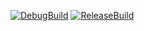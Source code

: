 [![DebugBuild](https://github.com/Fukuda097548205980248520795274/MugenEngine/actions/workflows/DebugBuild.yml/badge.svg)](https://github.com/Fukuda097548205980248520795274/MugenEngine/actions/workflows/DebugBuild.yml)
[![ReleaseBuild](https://github.com/Fukuda097548205980248520795274/MugenEngine/actions/workflows/ReleaseBuild.yml/badge.svg)](https://github.com/Fukuda097548205980248520795274/MugenEngine/actions/workflows/ReleaseBuild.yml)
